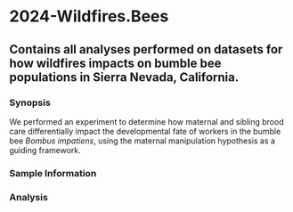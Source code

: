 # 2024-Wildfires.Bees

## Contains all analyses performed on datasets for how wildfires impacts on bumble bee populations in Sierra Nevada, California.

### Synopsis

We performed an experiment to determine how maternal and sibling brood care differentially impact the developmental fate of workers in the bumble bee *Bombus impatiens*, using the maternal manipulation hypothesis as a guiding framework.

### Sample Information


### Analysis

